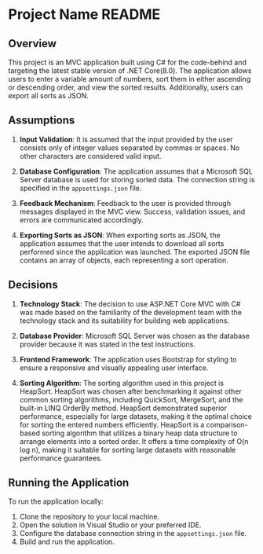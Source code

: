 # Project Name README

## Overview

This project is an MVC application built using C# for the code-behind and targeting the latest stable version of .NET Core(8.0). The application allows users to enter a variable amount of numbers, sort them in either ascending or descending order, and view the sorted results. Additionally, users can export all sorts as JSON.

## Assumptions

1. **Input Validation**: It is assumed that the input provided by the user consists only of integer values separated by commas or spaces. No other characters are considered valid input.

2. **Database Configuration**: The application assumes that a Microsoft SQL Server database is used for storing sorted data. The connection string is specified in the `appsettings.json` file.

3. **Feedback Mechanism**: Feedback to the user is provided through messages displayed in the MVC view. Success, validation issues, and errors are communicated accordingly.

4. **Exporting Sorts as JSON**: When exporting sorts as JSON, the application assumes that the user intends to download all sorts performed since the application was launched. The exported JSON file contains an array of objects, each representing a sort operation.

## Decisions

1. **Technology Stack**: The decision to use ASP.NET Core MVC with C# was made based on the familiarity of the development team with the technology stack and its suitability for building web applications.

2. **Database Provider**: Microsoft SQL Server was chosen as the database provider because it was stated in the test instructions.

3. **Frontend Framework**: The application uses Bootstrap for styling to ensure a responsive and visually appealing user interface.

4. **Sorting Algorithm**: The sorting algorithm used in this project is HeapSort. HeapSort was chosen after benchmarking it against other common sorting algorithms, including QuickSort, MergeSort, and the built-in LINQ OrderBy method. HeapSort demonstrated superior performance, especially for large datasets, making it the optimal choice for sorting the entered numbers efficiently. HeapSort is a comparison-based sorting algorithm that utilizes a binary heap data structure to arrange elements into a sorted order. It offers a time complexity of O(n log n), making it suitable for sorting large datasets with reasonable performance guarantees.

## Running the Application

To run the application locally:

1. Clone the repository to your local machine.
2. Open the solution in Visual Studio or your preferred IDE.
3. Configure the database connection string in the `appsettings.json` file.
4. Build and run the application.
